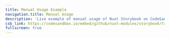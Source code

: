 ```yaml
---
title: Manual Usage Example
navigation.title: Manual Usage
description: 'Live example of manual usage of Nuxt Storybook on CodeSandbox.'
csb_link: https://codesandbox.io/embed/github/nuxt-modules/storybook/tree/master/examples/manual-setup?hidenavigation=1&module=%2Fcomponents%2FLink.stories.js&theme=dark
fullscreen: true
---
```


<sandbox :src="csb_link"></sandbox>
